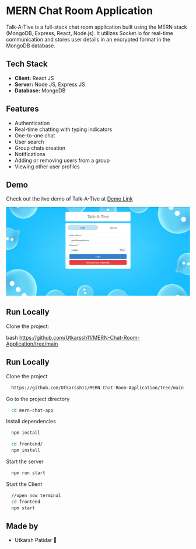 # MERN Chat Room Application

Talk-A-Tive is a full-stack chat room application built using the MERN stack (MongoDB, Express, React, Node.js). It utilizes Socket.io for real-time communication and stores user details in an encrypted format in the MongoDB database.

## Tech Stack

- **Client:** React JS
- **Server:** Node JS, Express JS
- **Database:** MongoDB

## Features

- Authentication
- Real-time chatting with typing indicators
- One-to-one chat
- User search
- Group chats creation
- Notifications
- Adding or removing users from a group
- Viewing other user profiles

## Demo

Check out the live demo of Talk-A-Tive at [Demo Link](https://talk-a-tive.herokuapp.com/)

![Talk-A-Tive Screenshot](https://github.com/Utkarssh11/MERN-Chat-Room-Application/blob/main/login.png?raw=true)

## Run Locally

Clone the project:

bash
https://github.com/Utkarssh11/MERN-Chat-Room-Application/tree/main

## Run Locally

Clone the project

```bash
  https://github.com/Utkarssh11/MERN-Chat-Room-Application/tree/main
```

Go to the project directory

```bash
  cd mern-chat-app
```

Install dependencies

```bash
  npm install
```

```bash
  cd frontend/
  npm install
```

Start the server

```bash
  npm run start
```
Start the Client

```bash
  //open now terminal
  cd frontend
  npm start
```


## Made by 

- Utkarsh Patidar 🌸



